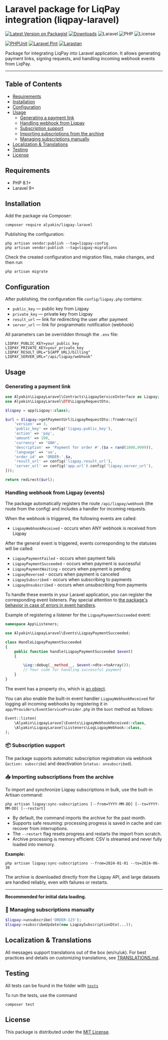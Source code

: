 # Laravel package for LiqPay integration (liqpay-laravel)

[![Latest Version on Packagist](https://img.shields.io/packagist/v/alyakin/liqpay-laravel.svg)](https://packagist.org/packages/alyakin/liqpay-laravel)
[![Downloads](https://img.shields.io/packagist/dt/alyakin/liqpay-laravel.svg)](https://packagist.org/packages/alyakin/liqpay-laravel)
![Laravel](https://img.shields.io/badge/Laravel-10%2B-orange)
![PHP](https://img.shields.io/badge/PHP-8.1%2B-blue)
![License](https://img.shields.io/badge/license-MIT-brightgreen)

[![PHPUnit](https://github.com/2177866/liqpay-laravel/actions/workflows/phpunit.yml/badge.svg)](https://github.com/2177866/liqpay-laravel/actions/workflows/phpunit.yml)
[![Laravel Pint](https://github.com/2177866/liqpay-laravel/actions/workflows/pint.yml/badge.svg)](https://github.com/2177866/liqpay-laravel/actions/workflows/pint.yml)
[![Larastan](https://github.com/2177866/liqpay-laravel/actions/workflows/larastan.yml/badge.svg)](https://github.com/2177866/liqpay-laravel/actions/workflows/larastan.yml)


Package for integrating LiqPay into Laravel application. It allows generating payment links, signing requests, and handling incoming webhook events from LiqPay.

---

## Table of Contents

- [Requirements](#requirements)
- [Installation](#installation)
- [Configuration](#configuration)
- [Usage](#usage)
  - [Generating a payment link](#generating-a-payment-link)
  - [Handling webhook from Liqpay](#handling-webhook-from-liqpay-events)
  - [Subscription support](#-subscription-support)
  - [Importing subscriptions from the archive](#-importing-subscriptions-from-the-archive)
  - [Managing subscriptions manually](#-managing-subscriptions-manually)
- [Localization &amp; Translations](#localization--translations)
- [Testing](#testing)
- [License](#license)

## Requirements

- PHP 8.1+
- Laravel 9+

## Installation
Add the package via Composer:
```shell
composer require alyakin/liqpay-laravel
```

Publishing the configuration:

```shell
php artisan vendor:publish --tag=liqpay-config
php artisan vendor:publish --tag=liqpay-migrations
```

Check the created configuration and migration files, make changes, and then run

```shell
php artisan migrate
```

## Configuration

After publishing, the configuration file `config/liqpay.php` contains:

- `public_key` — public key from Liqpay
- `private_key` — private key from Liqpay
- `result_url` — link for redirecting the user after payment
- `server_url` — link for programmatic notification (webhook)

All parameters can be overridden through the `.env` file:

```shell
LIQPAY_PUBLIC_KEY=your_public_key
LIQPAY_PRIVATE_KEY=your_private_key
LIQPAY_RESULT_URL="${APP_URL}/billing"
LIQPAY_SERVER_URL="/api/liqpay/webhook"
```

## Usage

### Generating a payment link

```php
use Alyakin\LiqpayLaravel\Contracts\LiqpayServiceInterface as Liqpay;
use Alyakin\LiqpayLaravel\DTO\LiqpayRequestDto;

$liqpay = app(Liqpay::class);

$url = $liqpay->getPaymentUrl(LiqpayRequestDto::fromArray([
    'version' => 3,
    'public_key' => config('liqpay.public_key'),
    'action' => 'pay',
    'amount' => 100,
    'currency' => 'UAH',
    'description' => 'Payment for order #'.($a = rand(1000,9999)),
    'language' => 'ua',
    'order_id' => 'ORDER-'.$a,
    'result_url' => config('liqpay.result_url'),
    'server_url' => config('app.url').config('liqpay.server_url'),
]));

return redirect($url);
```

### Handling webhook from Liqpay (events)

The package automatically registers the route `/api/liqpay/webhook` (the route from the config) and includes a handler for incoming requests.

When the webhook is triggered, the following events are called:

- `LiqpayWebhookReceived` - occurs when ANY webhook is received from Liqpay

After the general event is triggered, events corresponding to the statuses will be called:

- `LiqpayPaymentFailed` - occurs when payment fails
- `LiqpayPaymentSucceeded` - occurs when payment is successful
- `LiqpayPaymentWaiting` - occurs when payment is pending
- `LiqpayReversed` - occurs when payment is canceled
- `LiqpaySubscribed` - occurs when subscribing to payments
- `LiqpayUnsubscribed` - occurs when unsubscribing from payments

To handle these events in your Laravel application, you can register the corresponding event listeners. Pay special attention to [the package&#39;s behavior in case of errors in event handlers](docs/EVENTS.md).

Example of registering a listener for the `LiqpayPaymentSucceeded` event:

```php
namespace App\Listeners;

use Alyakin\LiqpayLaravel\Events\LiqpayPaymentSucceeded;

class HandleLiqpayPaymentSucceeded
{
    public function handle(LiqpayPaymentSucceeded $event)
    {

        \Log::debug(__method__, $event->dto->toArray());
        // Your code for handling successful payment
    }
}
```

The event has a property `dto`, which is [an object](/src/DTO/LiqpayWebhookDto.php).

You can also enable the built-in event handler `LiqpayWebhookReceived` for logging all incoming webhooks by registering it in `app/Providers/EventServiceProvider.php` in the `boot` method as follows:

```php
Event::listen(
    \Alyakin\LiqpayLaravel\Events\LiqpayWebhookReceived::class,
    \Alyakin\LiqpayLaravel\Listeners\LogLiqpayWebhook::class,
);
```

### 📦 Subscription support

The package supports automatic subscription registration via webhook (`action: subscribe`) and deactivation (`status: unsubscribed`).

### 📥 Importing subscriptions from the archive

To import and synchronize Liqpay subscriptions in bulk, use the built-in Artisan command:

```shell
php artisan liqpay:sync-subscriptions [--from=YYYY-MM-DD] [--to=YYYY-MM-DD] [--restart]
```

- By default, the command imports the archive for the past month.
- Supports safe resuming: processing progress is saved in cache and can recover from interruptions.
- The `--restart` flag resets progress and restarts the import from scratch.
- Archive processing is memory efficient: CSV is streamed and never fully loaded into memory.

**Example:**
```shell
php artisan liqpay:sync-subscriptions --from=2024-01-01 --to=2024-06-30
```

The archive is downloaded directly from the Liqpay API, and large datasets are handled reliably, even with failures or restarts.

---

**Recommended for initial data loading.**


### 🔧 Managing subscriptions manually

```php
$liqpay->unsubscribe('ORDER-123');
$liqpay->subscribeUpdate(new LiqpaySubscriptionDto(...));
```

## Localization & Translations

All messages support translations out of the box (en/ru/uk).
For best practices and details on customizing translations, see [TRANSLATIONS.md](./docs/TRANSLATIONS.md).

## Testing

All tests can be found in the folder with [`tests`](/tests/)

To run the tests, use the command
```shell
composer test
```

## License

This package is distributed under the [MIT License](/LICENSE).
